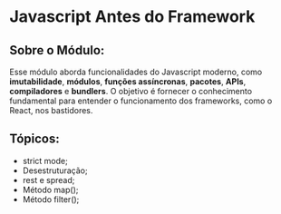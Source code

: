 # Javascript Antes do Framework

## Sobre o Módulo:

Esse módulo aborda funcionalidades do Javascript moderno, como **imutabilidade**, **módulos**, **funções assíncronas**, **pacotes**, **APIs**, **compiladores** e **bundlers**. O objetivo é fornecer o conhecimento fundamental para entender o funcionamento dos frameworks, como o React, nos bastidores.

## Tópicos:

- strict mode;
- Desestruturação;
- rest e spread;
- Método map();
- Método filter();
